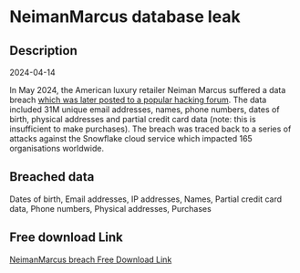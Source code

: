 # NeimanMarcus database leak

## Description

2024-04-14

In May 2024, the American luxury retailer Neiman Marcus suffered a data breach <a href="https://www.bleepingcomputer.com/news/security/neiman-marcus-data-breach-31-million-email-addresses-found-exposed/" target="_blank" rel="noopener">which was later posted to a popular hacking forum</a>. The data included 31M unique email addresses, names, phone numbers, dates of birth, physical addresses and partial credit card data (note: this is insufficient to make purchases). The breach was traced back to a series of attacks against the Snowflake cloud service which impacted 165 organisations worldwide.

## Breached data

Dates of birth, Email addresses, IP addresses, Names, Partial credit card data, Phone numbers, Physical addresses, Purchases

## Free download Link

[NeimanMarcus breach Free Download Link](https://link-to.net/1229997/743.0999767967845/dynamic/?r=aHR0cHM6Ly93d3cubWVkaWFmaXJlLmNvbS92aWV3L2RWSUJaeUwwQ1BRMWVqei9uZWltYW5tYXJjdXMuY29tL2ZpbGU=)